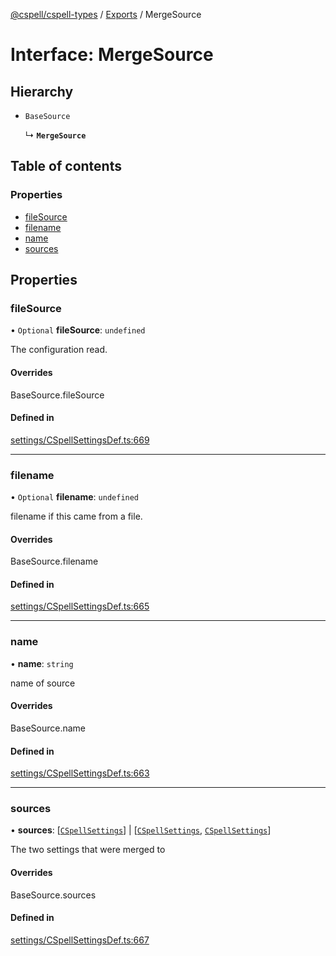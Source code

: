 [@cspell/cspell-types](../README.md) / [Exports](../modules.md) / MergeSource

# Interface: MergeSource

## Hierarchy

- `BaseSource`

  ↳ **`MergeSource`**

## Table of contents

### Properties

- [fileSource](MergeSource.md#filesource)
- [filename](MergeSource.md#filename)
- [name](MergeSource.md#name)
- [sources](MergeSource.md#sources)

## Properties

### fileSource

• `Optional` **fileSource**: `undefined`

The configuration read.

#### Overrides

BaseSource.fileSource

#### Defined in

[settings/CSpellSettingsDef.ts:669](https://github.com/streetsidesoftware/cspell/blob/2d85fdee/packages/cspell-types/src/settings/CSpellSettingsDef.ts#L669)

___

### filename

• `Optional` **filename**: `undefined`

filename if this came from a file.

#### Overrides

BaseSource.filename

#### Defined in

[settings/CSpellSettingsDef.ts:665](https://github.com/streetsidesoftware/cspell/blob/2d85fdee/packages/cspell-types/src/settings/CSpellSettingsDef.ts#L665)

___

### name

• **name**: `string`

name of source

#### Overrides

BaseSource.name

#### Defined in

[settings/CSpellSettingsDef.ts:663](https://github.com/streetsidesoftware/cspell/blob/2d85fdee/packages/cspell-types/src/settings/CSpellSettingsDef.ts#L663)

___

### sources

• **sources**: [[`CSpellSettings`](CSpellSettings.md)] \| [[`CSpellSettings`](CSpellSettings.md), [`CSpellSettings`](CSpellSettings.md)]

The two settings that were merged to

#### Overrides

BaseSource.sources

#### Defined in

[settings/CSpellSettingsDef.ts:667](https://github.com/streetsidesoftware/cspell/blob/2d85fdee/packages/cspell-types/src/settings/CSpellSettingsDef.ts#L667)
